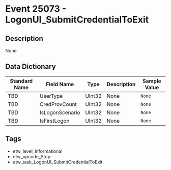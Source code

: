 # Event 25073 - LogonUI_SubmitCredentialToExit

## Description
None

## Data Dictionary
|Standard Name|Field Name|Type|Description|Sample Value|
|---|---|---|---|---|
|TBD|UserType|UInt32|None|`None`|
|TBD|CredProvCount|UInt32|None|`None`|
|TBD|IsLogonScenario|UInt32|None|`None`|
|TBD|IsFirstLogon|UInt32|None|`None`|

## Tags
* etw_level_Informational
* etw_opcode_Stop
* etw_task_LogonUI_SubmitCredentialToExit